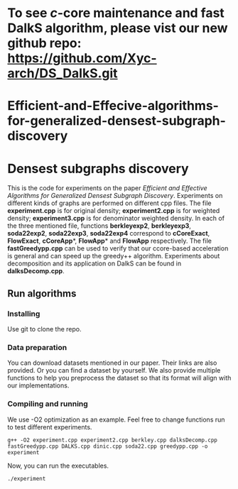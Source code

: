 # To see $c$-core maintenance and fast DalkS algorithm, please vist our new github repo: **https://github.com/Xyc-arch/DS_DalkS.git**

# Efficient-and-Effecive-algorithms-for-generalized-densest-subgraph-discovery


# Densest subgraphs discovery
 
This is the code for experiments on the paper *Efficient and Effective Algorithms for Generalized Densest Subgraph Discovery*. Experiments on different kinds of graphs are performed on different cpp files. The file __experiment.cpp__ is for original density; __experiment2.cpp__ is for weighted density; __experiment3.cpp__ is for denominator weighted density. In each of the three mentioned file, functions __berkleyexp2__, __berkleyexp3__, __soda22exp2__, __soda22exp3__, __soda22exp4__ correspond to __cCoreExact__, __FlowExact__, __cCoreApp__\*, __FlowApp__* and __FlowApp__ respectively. The file __fastGreedypp.cpp__ can be used to verify that our ccore-based acceleration is general and can speed up the greedy++ algorithm. Experiments about decomposition and its application on DalkS can be found in __dalksDecomp.cpp__.
 
## Run algorithms
 
### Installing
Use git to clone the repo.
 
### Data preparation
You can download datasets mentioned in our paper. Their links are also provided. Or you can find a dataset by yourself. We also provide multiple functions to help you preprocess the dataset so that its format will align with our implementations.
 
### Compiling and running
We use -O2 optimization as an example. Feel free to change functions run to test different experiments. 
```
g++ -O2 experiment.cpp experiment2.cpp berkley.cpp dalksDecomp.cpp fastGreedypp.cpp DALKS.cpp dinic.cpp soda22.cpp greedypp.cpp -o experiment
```
Now, you can run the executables. 

```
./experiment
```

 




